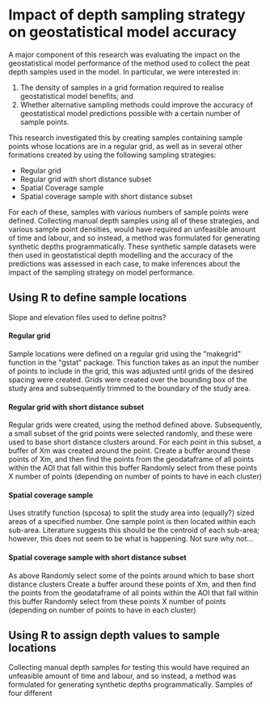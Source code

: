# Impact of depth sampling strategy on geostatistical model accuracy
A major component of this research was evaluating the impact on the geostatistical model performance of the method used to collect the peat depth samples used in the model.
In particular, we were interested in:
1. The density of samples in a grid formation required to realise geostatistical model benefits; and
2. Whether alternative sampling methods could improve the accuracy of geostatistical model predictions possible with a certain number of sample points.

This research investigated this by creating samples containing sample points whose locations are in a regular grid, as well as in several other formations created by using the following sampling strategies:

* Regular grid
* Regular grid with short distance subset
* Spatial Coverage sample
* Spatial coverage sample with short distance subset

For each of these, samples with various numbers of sample points were defined. Collecting manual depth samples using all of these strategies, and various sample point densities, would have required an unfeasible amount of time and labour, and so instead, a method was formulated for generating synthetic depths programmatically. These synthetic sample datasets were then used in geostatistical depth modelling and the accuracy of the predictions was assessed in each case, to make inferences about the impact of the sampling strategy on model performance.

## Using R to define sample locations
Slope and elevation files used to define poitns?

#### Regular grid
Sample locations were defined on a regular grid using the "makegrid" function in the "gstat" package. This function takes as an input the number of points to include in the grid, this was adjusted until grids of the desired spacing were created. Grids were created over the bounding box of the study area and subsequently trimmed to the boundary of the study area.

#### Regular grid with short distance subset
Regular grids were created, using the method defined above. Subsequently, a small subset of the grid points were selected randomly, and these were used to base short distance clusters around. For each point in this subset, a buffer of Xm was created around the point.
Create a buffer around these points of Xm, and then find the points from the geodataframe of all points within the AOI that fall within this buffer
Randomly select from these points X number of points (depending on number of points to have in each cluster)

#### Spatial coverage sample
Uses stratify function (spcosa) to split the study area into (equally?) sized areas of a specified number.
One sample point is then located within each sub-area. Literature suggests this should be the centroid of each sub-area; however, this does not seem to be what is happening. Not sure why not...

#### Spatial coverage sample with short distance subset
As above
Randomly select some of the points around which to base short distance clusters
Create a buffer around these points of Xm, and then find the points from the geodataframe of all points within the AOI that fall within this buffer
Randomly select from these points X number of points (depending on number of points to have in each cluster)

## Using R to assign depth values to sample locations
Collecting manual depth samples for testing this would have required an unfeasible amount of time and labour, and so instead, a method was formulated for generating synthetic depths programmatically. Samples of four different
